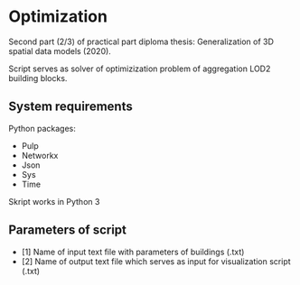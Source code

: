 # Optimization

Second part (2/3) of practical part diploma thesis: Generalization of 3D spatial data models (2020).

Script serves as solver of optimizization problem of aggregation LOD2 building blocks. 


## System requirements

Python packages:

* Pulp
* Networkx
* Json
* Sys
* Time


Skript works in Python 3 


## Parameters of script

* [1] Name of input text file with parameters of buildings (.txt)
* [2] Name of output text file which serves as input for visualization script (.txt)

